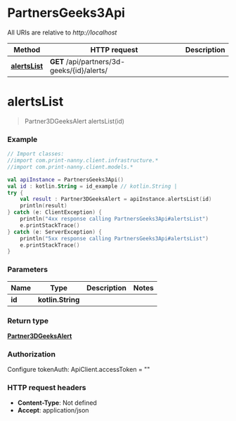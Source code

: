 # PartnersGeeks3Api

All URIs are relative to *http://localhost*

Method | HTTP request | Description
------------- | ------------- | -------------
[**alertsList**](PartnersGeeks3Api.md#alertsList) | **GET** /api/partners/3d-geeks/{id}/alerts/ | 


<a name="alertsList"></a>
# **alertsList**
> Partner3DGeeksAlert alertsList(id)



### Example
```kotlin
// Import classes:
//import com.print-nanny.client.infrastructure.*
//import com.print-nanny.client.models.*

val apiInstance = PartnersGeeks3Api()
val id : kotlin.String = id_example // kotlin.String | 
try {
    val result : Partner3DGeeksAlert = apiInstance.alertsList(id)
    println(result)
} catch (e: ClientException) {
    println("4xx response calling PartnersGeeks3Api#alertsList")
    e.printStackTrace()
} catch (e: ServerException) {
    println("5xx response calling PartnersGeeks3Api#alertsList")
    e.printStackTrace()
}
```

### Parameters

Name | Type | Description  | Notes
------------- | ------------- | ------------- | -------------
 **id** | **kotlin.String**|  |

### Return type

[**Partner3DGeeksAlert**](Partner3DGeeksAlert.md)

### Authorization


Configure tokenAuth:
    ApiClient.accessToken = ""

### HTTP request headers

 - **Content-Type**: Not defined
 - **Accept**: application/json

